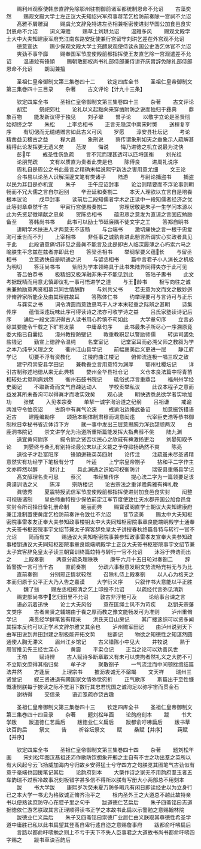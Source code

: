 <!-- { "loadSidebar": true } -->
　　赐利州观察使韩彦直辞免除鄂州驻劄御前诸军都统制恩命不允诏
　　古藻奕然
　　赐观文殿大学士左正议大夫知绍兴军府事蒋芾乞检防前奏除一宫祠不允诏
　　髙雅不屑雕润
　　赐虞允文辞免特进左丞相兼枢密使进封华国公加食邑食实封恩命不允诏
　　词义淹赡
　　赐草土刘珙允诏
　　温雅多风
　　赐观文殿学士大中大夫知建康军府充江南东路安抚使兼行宫留守刘珙乞差在外宫观不允诏
　　徳意宣达
　　赐少保观文殿大学士充醴泉观使侍读永国公史浩乞休官不允诏
　　爽劲不事华靡
　　赐奉国军节度使殿前都指挥使王友直乞除一宫观遣差不允诏
　　温语竝有锋頴
　　赐朝散郎权尚书礼部侍郎兼侍讲齐庆胄辞免除礼部侍郎恩命不允诏
　　朗润兼擅





　　圣祖仁皇帝御制文第三集巻四十二
　　钦定四库全书
　　圣祖仁皇帝御制文第三集巻四十三目录
　　杂著
　　古文评论【计九十三条】












　　钦定四库全书
　　圣祖仁皇帝御制文第三集卷四十三
　　杂著
　　古文评论
　　胡宏
　　祭祀郊社
　　论礼以义起黜向来穿凿附防之说而独归于彞典
　　鼎象百物
　　能发新议得于独见
　　刘子翚
　　曽子论
　　以敬字立论是圣贤彻始彻终之学
　　朱松
　　上李丞相书
　　正言无隐深中南宋时獘
　　送程复亨序
　　有切偲而无缱绻赠言如此古义可风
　　罗愿
　　淳安县社坛记
　　考论精凿益见稽古之益
　　程大昌
　　象刑说
　　蔡传谓象刑如天之垂象示人疏解甚精得此论发挥更无遗义矣
　　范浚
　　悔说
　　悔乃进徳之机立说最为沈快
　　彭年
　　戒圣性伤急疏
　　言不冗而理甚透可以匹埒匡衡
　　刘光祖
　　论朋党疏
　　文有以质直为贵者此类是也
　　陈傅良
　　进周礼说序
　　周礼自是周公之书此最言之精确末幅说熙宁新法之害用意尤细
　　文王论
　　合书易以论圣人识解深邃文笔有类诸子
　　陆游
　　与尉论捕盗书
　　捕盗以民为耳目是亦机宜
　　朱子
　　壬午应诏封事
　　论治则精要而不浮论事则眀畅而不冗大儒之言自尔迥别
　　辛丑延和奏劄二
　　本天人理欲以立言自是培飬根本议论
　　戊申封事
　　读前后二段知儒者学术之正读中一段知儒者经济之优此等封章卓然千古
　　甲寅行宫便殿奏劄二
　　穷理居敬是朱子一生学问本源以此为先资足徴靖献之忠矣
　　贺陈丞相书
　　蕴忠荩之意发为直谅之言固应勉励备至
　　答韩尚书书
　　此书可以励士节砥廉隅不徒文字之工
　　答郑自眀书
　　讲眀学术扶进人才两意无不该畅
　　与台端书
　　激切痛快之言一根于忠爱洵可垂世而不刋
　　上宰相书
　　非任事之诚孰肯进此戅言所谓实心实政者具见于此
　　此段语意痛切非见之最眞不能言及此是即古人临深履薄之心朽索六马之喻朕生平念兹在兹者亦即此也
　　答梁丞相书
　　举纲挈要义蕴长
　　与留丞相书
　　立意透快自是眀通之识
　　与留丞相书
　　篇中言君子小人消长之机极为明切
　　答汪尚书书
　　紫阳为学本领略具于此书朱陆异同得失亦于此可见
　　答吕伯恭书
　　极精细又极浑融非朱子不能见到此
　　答陆子夀书
　　此文考据既精而用意尤慎即议礼一事可悟进学之道
　　与王龄书
　　极写向往之诚末兼勉励意两贤相慕岂同世情酬酢
　　与刘共父书
　　若无意为文而文之敏妙迥非脩辞家所能企及由其理胜故耳
　　答陈体仁书
　　约举理要可与言诗可与正乐
　　与龚实之书
　　词令清圆而意致恳笃于人才本末轻重之际辨之甚眀
　　诗集传序
　　蕴借深逺玩味此序可得读诗之法亦可收学诗之益
　　吕氏家塾读诗记后序
　　诵后一段文湏识得古人读书用心矜慎不苟如此
　　大学章句序
　　立言必综其要能令千载之下旷若发蒙
　　中庸章句序
　　此书最朱子所尽心一序溯原竟委大指已自囊括
　　漳州教授防壁记
　　敦重教职足以警励师儒
　　转运司蠲免盐钱记
　　勤宣上徳辞令温纯
　　名堂室记
　　记堂室耳而必溯父师之教叙为学之本乃纯乎义理之文
　　衢州江山县学记
　　前幅褒美后义更进一层
　　静江府学记
　　切要不浮有资教化
　　江陵府曲江楼记
　　俯仰流连极一唱三叹之致
　　建宁府崇安县学田记
　　兼教飬立言用意特为渊厚
　　鄂州社稷坛记
　　详引古制称述地徳从来无此典核
　　婺州金华县社仓记
　　义仓本良法篇中将青苖相较处尤觉利病划然
　　衡州石鼓书院记
　　砥俗式浮言重鼎吕
　　福州州学经史阁记
　　不取新奇而文气自疎达动人
　　学校贡举私议
　　此议本程子之意而益发其所未备洵可以得眞才而收实效矣
　　观心说
　　眀快透悉总欲学者实地加功
　　张栻
　　入见孝宗奏
　　单挈一诚字洵治道之纪纲
　　吕祖谦
　　戒谕两淮守令恤农诏
　　古蔚中有眞气沦浃
　　戒谕沿边脩武备诏
　　加意振饬措语近古
　　建隆编勅序
　　颂扬本朝体制肃穆而词意闳逺
　　代宰臣史浩等恭书御制秋日幸秘书省近体诗下方
　　就一事中发出三层意思腕力浑劲颉颃两汉
　　白鹿洞书院记
　　崇文讲学允为治道所重斯篇能发挥大指典醇不佻
　　陆九渊
　　送宜黄何尉序
　　叙令尉之贤否状民心之欣戚有禆激扬吏治
　　刘晏知取予论
　　刘晏终与桑孔有别持论最公末以正义裁之予夺抑扬确然不爽
　　陈亮
　　送徐子才赴富阳序
　　锋頴迸轶英英四射
　　论传注
　　注疏虽未尽圣贤精意然实有功经学下笔极有分寸
　　叶适
　　上宁宗皇帝劄子
　　拈和平二字作主文亦粹然以醇
　　财计上
　　具此渊通之识始可权衡防计
　　瑞安县重脩县学记
　　髙文醇理名贵可思
　　蔡沉
　　书经集传序
　　提心法二字为一篇领要足该典谟训诰之义
　　陈淳
　　宗防楼记
　　论古宗法之重详赡典雅有禆礼教
　　眞徳秀
　　夏震特授武信军节度使殿前都指挥使进封加食邑食实封
　　闳整可视唐诸制
　　皇伯师垂特授少保依前定江军节度使致仕天水郡开国公加食邑食实封令所司择日备礼册命制
　　絶丽而典
　　赐寳谟阁直学士朝议大夫知建康府兼江淮制置使黄度乞检防前奏许令致仕不允诏
　　音节流美
　　赐太中大夫知枢密院事雷孝友正奉大夫参知政事楼钥太中大夫同知枢密院事章良能端眀殿学士通奉大夫签书枢密院事宇文绍节兼太子宾客辞免皇太子讲授春秋终篇各特与转行一官不允诏
　　简而有文
　　赐通议大夫知枢密院事兼参知政事雷孝友宣奉大夫参知政事楼钥通议大夫同知枢密院事章良能端眀殿学士正议大夫签书枢密院事宇文绍节兼太子宾客辞免皇太子读三朝寳训终篇竝特与转行一官不允诏
　　沐浴于典诰而出之
　　上殿奏劄
　　两意分疏条理秩秩
　　庚午六月十五日轮对奏劄二
　　辞皆警拔一言可当千古
　　直前奏劄
　　分疏六事极意发眀文势流畅充裕无与为比
　　直前奏劄
　　分别邪正情状较然
　　召除礼侍上殿奏劄
　　以人心为格天之本而归原于公平正大乃入告之嘉谟
　　大学衍义序
　　只叙作书大意能以平正胜人
　　魏了翁
　　赐左丞相郑清之乞上印绶不允诏
　　以疏经代言弥见清新
　　赐吏部尚书李乞归田里不允诏
　　敦古非浮艳可及
　　论给事台谏之言
　　语必沉着迅快
　　论士大夫风俗
　　意在匡绳士风不为苛疾
　　赵钥夫宗藩文类序
　　古者亲贤之辅端由于飬之厚而教之豫文能畅发可为准则
　　泸州重脩学记
　　淹贯经学肆笔皆有精采
　　洪氏天目山房记
　　其广捜逺综可以资多闻其探本反约可以正学术文辞尔雅又其余也
　　泸州赡军田记
　　由泸州说到天下由军田说到井田封建之制极能开拓文势
　　拙斋记
　　物欲之知徳性之知湛然圆通使人胸无滞义
　　眉州江乡馆记
　　古义错陈小中见大
　　井牧说
　　熟于周官推见先王经世深心
　　黄震
　　平粜仓记
　　正当之论可以劝善风世
　　王柏
　　赋诗辨
　　古人赋诗多断章取义有未可以类拘者然礼义之大防不可不立斯文庶得其指归矣
　　牟子才
　　聚散劄子
　　一气流注而中间顿挫绾结篇法井然
　　方逢辰
　　上理宗书
　　披沥衷诚无不罄竭
　　文天祥
　　瑞州三贤堂记
　　叙三贤进退有闗国家文情弥觉宛折
　　正气歌序
　　斯篇出于至性慷慨凄恻朕每于披读之际不觉泪下数行其忠君忧国之诚洵足以弥宇宙而贯金石
　　谢枋得
　　交信录
　　语近笺疏亦饶古趣




　　圣祖仁皇帝御制文第三集巻四十三
　　钦定四库全书
　　圣祖仁皇帝御制文第三集巻四十四目录
　　杂著
　　题刘松年画
　　论韵府刻本
　　跋
　　书大学跋
　　跋道徳仁艺扁后
　　跋徳业仁义扁后
　　跋都俞吁咈扁后
　　跋书草诀百韵后
　　祭文
　　告
　　祈谷坛祭文
　　赋
　　桑赋【并序】
　　莼赋【并序】















　　钦定四库全书
　　圣祖仁皇帝御制文第三集巻四十四
　　杂著
　　题刘松年画
　　宋刘松年图汉髙祖还沛作歌防饮想象开剏之主自有不世之功出羣之英所以有大风起兮云飞扬威加海内兮归故乡安得猛士兮守四方之句朕览其图笔气古劲似有意于毫端也因援笔记其后
　　论韵府刻本
　　大槩作诗之家无不用韵府羣玉者五车韵瑞不过察冷故事况刻板错字甚多信不得所以朕有写册大小两部总不用刻本
　　跋
　　书大学跋
　　康熙岁次癸未夏万防多暇凡有闲日即读经史以为立身行已之本大学一书尤为格致诚正脩齐治平之
　　根内圣外王之大道总不越此故特亲书以便熟读庶防守心在腔子里之句乎
　　跋道徳仁艺扁后
　　朱子四斋铭曰志道据徳依仁游艺朕取其言正理顺得读书正学之本故书此扁以示警勉之意赐翰林院
　　跋徳业仁义扁后
　　朱子又四斋铭曰崇徳广业居仁由义朕取其尊徳性希圣学道中庸胜已私以此书扁望其登髙自卑行逺自迩之意赐詹事府
　　跋都俞吁咈扁后
　　言路以都俞吁咈勉之则上不亏于天下不失人臣事君之大道故书尚书都俞吁咈四字赐之
　　跋书草诀百韵后
